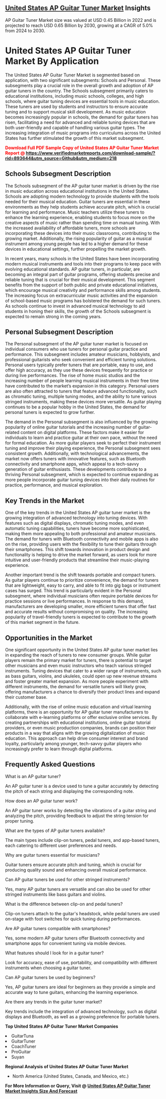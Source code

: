 <h2><a href="https://www.verifiedmarketreports.com/download-sample/?rid=893644&amp;utm_source=Github&amp;utm_medium=218" target="_blank">United States AP Guitar Tuner Market</a> Insights</h2><p>AP Guitar Tuner Market size was valued at USD 0.45 Billion in 2022 and is projected to reach USD 0.65 Billion by 2030, growing at a CAGR of 5.0% from 2024 to 2030.</p><p><h1>United States AP Guitar Tuner Market By Application</h1> <p>The United States AP Guitar Tuner Market is segmented based on application, with two significant subsegments: Schools and Personal. These subsegments play a crucial role in the overall growth and adoption of AP guitar tuners in the country. The Schools subsegment primarily caters to educational institutions, including music schools, colleges, and high schools, where guitar tuning devices are essential tools in music education. These tuners are used by students and instructors to ensure accurate tuning and to support musical skill development. As music education becomes increasingly popular in schools, the demand for guitar tuners has risen, facilitating a need for advanced and reliable tuning devices that are both user-friendly and capable of handling various guitar types. The increasing integration of music programs into curriculums across the United States has further stimulated the growth of this market subsegment. <strong><p><span class=""><span style="color: #ff0000;"><strong>Download Full PDF Sample Copy of United States AP Guitar Tuner Market Report</strong> @ </span><a href="https://www.verifiedmarketreports.com/download-sample/?rid=893644&amp;utm_source=Github&amp;utm_medium=218" target="_blank">https://www.verifiedmarketreports.com/download-sample/?rid=893644&amp;utm_source=Github&amp;utm_medium=218</a></span></p></strong></p> <h2>Schools Subsegment Description</h2> <p>The Schools subsegment of the AP guitar tuner market is driven by the rise in music education across educational institutions in the United States. Schools are adopting modern technology to provide students with the tools needed for their musical education. Guitar tuners are essential in these environments as they help students achieve accurate pitch, which is crucial for learning and performance. Music teachers utilize these tuners to enhance the learning experience, enabling students to focus more on the creative aspects of music rather than spending time on manual tuning. With the increased availability of affordable tuners, more schools are incorporating these devices into their music classrooms, contributing to the growing market. Additionally, the rising popularity of guitar as a musical instrument among young people has led to a higher demand for these devices in educational settings, further propelling the market growth. <p>In recent years, many schools in the United States have been incorporating modern musical instruments and tools into their programs to keep pace with evolving educational standards. AP guitar tuners, in particular, are becoming an integral part of guitar programs, offering students precise and reliable tuning that is crucial for their musical development. This segment benefits from the support of both public and private educational initiatives, which encourage musical creativity and performance skills among students. The increasing focus on extracurricular music activities and the expansion of school-based music programs has bolstered the demand for such tuners. As schools continue to invest in advanced musical technology to aid students in honing their skills, the growth of the Schools subsegment is expected to remain strong in the coming years. </p> <h2>Personal Subsegment Description</h2> <p>The Personal subsegment of the AP guitar tuner market is focused on individual consumers who use tuners for personal guitar practice and performance. This subsegment includes amateur musicians, hobbyists, and professional guitarists who seek convenient and efficient tuning solutions. Personal users typically prefer tuners that are portable, easy to use, and offer high accuracy, as they use these devices frequently for practice or during live performances. The rise of home music studios and the increasing number of people learning musical instruments in their free time have contributed to the market’s expansion in this category. Personal users are also often attracted to tuners that feature advanced functionality, such as chromatic tuning, multiple tuning modes, and the ability to tune various stringed instruments, making these devices more versatile. As guitar playing continues to be a popular hobby in the United States, the demand for personal tuners is expected to grow further. <p>The demand in the Personal subsegment is also influenced by the growing popularity of online guitar tutorials and the increasing number of guitar-related content on digital platforms. These factors make it easier for individuals to learn and practice guitar at their own pace, without the need for formal education. As more guitar players seek to perfect their instrument tuning and improve their playing experience, the Personal subsegment sees consistent growth. Additionally, with technological advancements, the market now offers tuners with innovative features, such as Bluetooth connectivity and smartphone apps, which appeal to a tech-savvy generation of guitar enthusiasts. These developments contribute to a thriving Personal subsegment, which is expected to continue expanding as more people incorporate guitar tuning devices into their daily routines for practice, performance, and musical exploration. </p> <h2>Key Trends in the Market</h2> <p>One of the key trends in the United States AP guitar tuner market is the growing integration of advanced technology into tuning devices. With features such as digital displays, chromatic tuning modes, and even automatic tuning capabilities, tuners have become more sophisticated, making them more appealing to both professional and amateur musicians. The demand for tuners with Bluetooth connectivity and mobile apps is also on the rise, providing users with the flexibility to tune their guitars through their smartphones. This shift towards innovation in product design and functionality is helping to drive the market forward, as users look for more intuitive and user-friendly products that streamline their music-playing experience.</p> <p>Another important trend is the shift towards portable and compact tuners. As guitar players continue to prioritize convenience, the demand for tuners that are lightweight, easy to carry, and able to fit into gig bags or instrument cases has surged. This trend is particularly evident in the Personal subsegment, where individual musicians often require portable devices for practice sessions or live performances. In response to this demand, manufacturers are developing smaller, more efficient tuners that offer fast and accurate results without compromising on quality. The increasing popularity of travel-friendly tuners is expected to contribute to the growth of this market segment in the future. </p> <h2>Opportunities in the Market</h2> <p>One significant opportunity in the United States AP guitar tuner market lies in expanding the reach of tuners to new consumer groups. While guitar players remain the primary market for tuners, there is potential to target other musicians and even music instructors who teach various stringed instruments. Tuning devices that cater to a wider range of instruments, such as bass guitars, violins, and ukuleles, could open up new revenue streams and foster greater market expansion. As more people experiment with different instruments, the demand for versatile tuners will likely grow, offering manufacturers a chance to diversify their product lines and expand their customer base.</p> <p>Additionally, with the rise of online music education and virtual learning platforms, there is an opportunity for AP guitar tuner manufacturers to collaborate with e-learning platforms or offer exclusive online services. By creating partnerships with educational institutions, online guitar tutorial providers, or even music production companies, brands can position their products in a way that aligns with the growing digitalization of music education. This approach can help drive consumer interest and brand loyalty, particularly among younger, tech-savvy guitar players who increasingly prefer to learn through digital platforms.</p> <h2>Frequently Asked Questions</h2> <p>What is an AP guitar tuner?</p> <p>An AP guitar tuner is a device used to tune a guitar accurately by detecting the pitch of each string and displaying the corresponding note.</p> <p>How does an AP guitar tuner work?</p> <p>An AP guitar tuner works by detecting the vibrations of a guitar string and analyzing the pitch, providing feedback to adjust the string tension for proper tuning.</p> <p>What are the types of AP guitar tuners available?</p> <p>The main types include clip-on tuners, pedal tuners, and app-based tuners, each catering to different user preferences and needs.</p> <p>Why are guitar tuners essential for musicians?</p> <p>Guitar tuners ensure accurate pitch and tuning, which is crucial for producing quality sound and enhancing overall musical performance.</p> <p>Can AP guitar tuners be used for other stringed instruments?</p> <p>Yes, many AP guitar tuners are versatile and can also be used for other stringed instruments like bass guitars and violins.</p> <p>What is the difference between clip-on and pedal tuners?</p> <p>Clip-on tuners attach to the guitar's headstock, while pedal tuners are used on-stage with foot switches for quick tuning during performances.</p> <p>Are AP guitar tuners compatible with smartphones?</p> <p>Yes, some modern AP guitar tuners offer Bluetooth connectivity and smartphone apps for convenient tuning via mobile devices.</p> <p>What features should I look for in a guitar tuner?</p> <p>Look for accuracy, ease of use, portability, and compatibility with different instruments when choosing a guitar tuner.</p> <p>Can AP guitar tuners be used by beginners?</p> <p>Yes, AP guitar tuners are ideal for beginners as they provide a simple and accurate way to tune guitars, enhancing the learning experience.</p> <p>Are there any trends in the guitar tuner market?</p> <p>Key trends include the integration of advanced technology, such as digital displays and Bluetooth, as well as a growing preference for portable tuners.</p> </p><p><strong>Top United States AP Guitar Tuner Market Companies</strong></p><div data-test-id=""><p><li>GuitarTuna</li><li> GuitarTuner</li><li> CoachTuner</li><li> ProGuitar</li><li> Suyan</li></p><div><strong>Regional Analysis of&nbsp;United States AP Guitar Tuner Market</strong></div><ul><li dir="ltr"><p dir="ltr">North America&nbsp;(United States, Canada, and Mexico, etc.)</p></li></ul><p><strong>For More Information or Query, Visit @&nbsp;</strong><strong><a href="https://www.verifiedmarketreports.com/product/ap-guitar-tuner-market/?utm_source=Github&amp;utm_medium=218" target="_blank">United States AP Guitar Tuner Market Insights Size And Forecast</a></strong></p></div>
